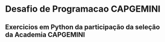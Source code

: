 # Desafio de Programacao CAPGEMINI

## Exercicios em Python da participação da seleção da Academia CAPGEMINI

